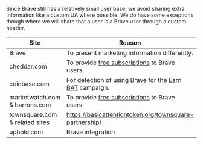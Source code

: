 Since Brave still has a relatively small user base, we avoid sharing extra information like a custom UA where possible.  We do have some exceptions though where we will share that a user is a Brave user through a custom header.


| **Site**        | Reason  |
| ----------------| ------- |
| Brave           | To present marketing information differently.
| cheddar.com     | To provide [free subscriptions](https://brave.com/cheddar-partnership/) to Brave users.
| coinbase.com    | For detection of using Brave for the [Earn BAT](https://brave.com/coinbase-earn-bat/) campaign.
| marketwatch.com & barrons.com | To provide [free subscriptions](https://www.brave.com/dow-jones/) to Brave users.
| townsquare.com & related sites | https://basicattentiontoken.org/townsquare-partnership/
| uphold.com | Brave integration